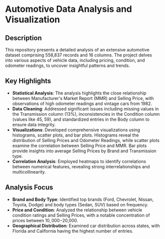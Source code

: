# Automotive Data Analysis and Visualization

## Description

This repository presents a detailed analysis of an extensive automotive dataset comprising 558,837 records and 16 columns. The project delves into various aspects of vehicle data, including pricing, condition, and odometer readings, to uncover insightful patterns and trends.

## Key Highlights

- **Statistical Analysis**: The analysis highlights the close relationship between Manufacturer's Market Report (MMR) and Selling Price, with observations of high odometer readings and vintage cars from 1982.
- **Data Cleaning**: Addressed significant issues including missing values in the Transmission column (13%), inconsistencies in the Condition column (values like 45, 59), and standardized entries in the Body column to ensure data integrity.
- **Visualizations**: Developed comprehensive visualizations using histograms, scatter plots, and bar plots. Histograms reveal the distribution of Selling Prices and Odometer Readings, while scatter plots examine the correlation between Selling Price and MMR. Bar plots provide insights into average Selling Prices by Brand and Transmission type.
- **Correlation Analysis**: Employed heatmaps to identify correlations between numerical features, revealing strong interrelationships and multicollinearity.

## Analysis Focus

- **Brand and Body Type**: Identified top brands (Ford, Chevrolet, Nissan, Toyota, Dodge) and body types (Sedan, SUV) based on frequency.
- **Price and Condition**: Analyzed the relationship between vehicle condition ratings and Selling Prices, with a notable concentration of prices between $10,000-$20,000.
- **Geographical Distribution**: Examined car distribution across states, with Florida and California having the highest number of entries.
